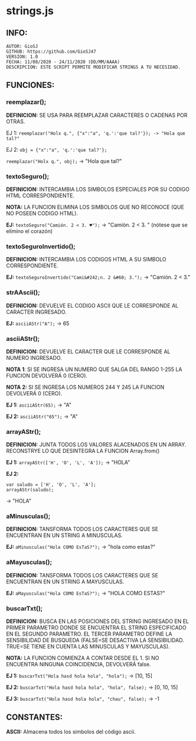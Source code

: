 # strings.js
## 	INFO:
	AUTOR: GioSJ
	GITHUB: https://github.com/GioSJ47
	VERSION: 1.0
	FECHA: 11/08/2020 - 24/11/2020 (DD/MM/AAAA)
	DESCRIPCION: ESTE SCRIPT PERMITE MODIFICAR STRINGS A TU NECESIDAD.
	
## FUNCIONES:
### reemplazar();
**DEFINICION:** SE USA PARA REEMPLAZAR CARACTERES O CADENAS POR OTRAS.

EJ 1: ```reemplazar("Holx q.", {"x":"a", 'q.':'que tal?'}); -> "Hola que tal?"```

EJ 2: `obj = {"x":"a", 'q.':'que tal?'};`

`reemplazar("Holx q.", obj);` -> "Hola que tal?"
	
### textoSeguro();
**DEFINICION:** INTERCAMBIA LOS SIMBOLOS ESPECIALES POR SU CODIGO HTML CORRESPONDIENTE.

**NOTA:** LA FUNCION ELIMINA LOS SIMBOLOS QUE NO RECONOCE (QUE NO POSEEN CODIGO HTML).

**EJ:** `textoSeguro("Camión. 2 < 3. ♥");` -> "Cami&#242;n. 2 &#60; 3. "   (nótese que se elimino el corazón)

### textoSeguroInvertido();
**DEFINICION:** INTERCAMBIA LOS CODIGOS HTML A SU SIMBOLO CORRESPONDIENTE.

**EJ:** `textoSeguroInvertido("Cami&#242;n. 2 &#60; 3.");` -> "Camión. 2 < 3."

### strAAscii();
**DEFINICION:** DEVUELVE EL CODIGO ASCII QUE LE CORRESPONDE AL CARACTER INGRESADO.

**EJ:** `asciiAStr("A");` -> 65

### asciiAStr();
**DEFINICION:** DEVUELVE EL CARACTER QUE LE CORRESPONDE AL NUMERO INGRESADO.

**NOTA 1**: SI SE INGRESA UN NUMERO QUE SALGA DEL RANGO 1-255 LA FUNCION DEVOLVERÁ 0 (CERO).

**NOTA 2:** SI SE INGRESA LOS NUMEROS 244 Y 245 LA FUNCION DEVOLVERÁ 0 (CERO).

**EJ 1:** `asciiAStr(65);` -> "A"

**EJ 2:** `asciiAStr("65");` -> "A"

### arrayAStr();
**DEFINICION:** JUNTA TODOS LOS VALORES ALACENADOS EN UN ARRAY. RECONSTRYE LO QUE DESINTEGRA LA FUNCION Array.from()

**EJ 1:** `arrayAStr(['H', 'O', 'L', 'A']);` -> "HOLA"

**EJ 2:**
~~~
var saludo = ['H', 'O', 'L', 'A'];
arrayAStr(saludo);
~~~ 
-> "HOLA"

### aMinusculas();
**DEFINICION:** TANSFORMA TODOS LOS CARACTERES QUE SE ENCUENTRAN EN UN STRING A MINUSCULAS.

**EJ:** `aMinusculas("Hola COMO EsTaS?");` -> "hola como estas?"

### aMayusculas();
**DEFINICION:** TANSFORMA TODOS LOS CARACTERES QUE SE ENCUENTRAN EN UN STRING A MAYUSCULAS.

**EJ:** `aMayusculas("Hola COMO EsTaS?");` -> "HOLA COMO ESTAS?"

### buscarTxt();
**DEFINICION:** BUSCA EN LAS POSICIONES DEL STRING INGRESADO EN EL PRIMER PARAMETRO DONDE SE ENCUENTRA EL STRING ESPECIFICADO EN EL SEGUNDO PARAMETRO. EL TERCER PARAMETRO DEFINE LA SENSIBILIDAD DE BUSQUEDA (FALSE=SE DESACTIVA LA SENSIBILIDAD. TRUE=SE TIENE EN CUENTA LAS MINUSCULAS Y MAYUSCULAS).

**NOTA:** LA FUNCION COMIENZA A CONTAR DESDE EL 1. SI NO ENCUENTRA NINGUNA COINCIDENCIA, DEVOLVERÁ false.

**EJ 1:** `buscarTxt("Hola hasd hola hola", "hola");`        -> [10, 15]

**EJ 2:** `buscarTxt("Hola hasd hola hola", "hola", false);` -> [0, 10, 15]

**EJ 3:** `buscarTxt("Hola hasd hola hola", "chau", false);` -> -1
		
## CONSTANTES:
**ASCII:** Almacena todos los simbolos del código ascii.
